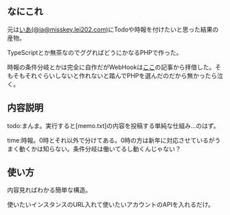 ## なにこれ
元は[いあ(@ia@misskey.lei202.com)](https://misskey.lei202.com/@ia/)にTodoや時報を付けたいと思った結果の産物。

TypeScriptとか無茶なのでググればどうにかなるPHPで作った。

時報の条件分岐とかは完全に自作だがWebHookは[ここ](https://qiita.com/hoto17296/items/621a6e16f23785a543f3)の記事から拝借した。そもそもそれぐらいしないと作れないと踏んでPHPを選んだのだから無かったら泣く。

## 内容説明
todo:まんま。実行すると[memo.txt]の内容を投稿する単純な仕組み...のはず。

time:時報。0時とそれ以外で分けてある。0時の方は新年に対応させているがうまく動くかは知らない。条件分岐は働いてるし動くんじゃない？

## 使い方

内容見ればわかる簡単な構造。

使いたいインスタンスのURL入れて使いたいアカウントのAPIを入れるだけ。